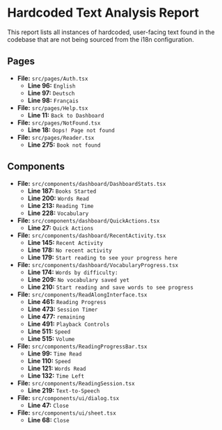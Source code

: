 # Hardcoded Text Analysis Report

This report lists all instances of hardcoded, user-facing text found in the codebase that are not being sourced from the i18n configuration.

## Pages

*   **File:** `src/pages/Auth.tsx`
    *   **Line 96:** `English`
    *   **Line 97:** `Deutsch`
    *   **Line 98:** `Français`
*   **File:** `src/pages/Help.tsx`
    *   **Line 11:** `Back to Dashboard`
*   **File:** `src/pages/NotFound.tsx`
    *   **Line 18:** `Oops! Page not found`
*   **File:** `src/pages/Reader.tsx`
    *   **Line 275:** `Book not found`

## Components

*   **File:** `src/components/dashboard/DashboardStats.tsx`
    *   **Line 187:** `Books Started`
    *   **Line 200:** `Words Read`
    *   **Line 213:** `Reading Time`
    *   **Line 228:** `Vocabulary`
*   **File:** `src/components/dashboard/QuickActions.tsx`
    *   **Line 27:** `Quick Actions`
*   **File:** `src/components/dashboard/RecentActivity.tsx`
    *   **Line 145:** `Recent Activity`
    *   **Line 178:** `No recent activity`
    *   **Line 179:** `Start reading to see your progress here`
*   **File:** `src/components/dashboard/VocabularyProgress.tsx`
    *   **Line 174:** `Words by difficulty:`
    *   **Line 209:** `No vocabulary saved yet`
    *   **Line 210:** `Start reading and save words to see progress`
*   **File:** `src/components/ReadAlongInterface.tsx`
    *   **Line 461:** `Reading Progress`
    *   **Line 473:** `Session Timer`
    *   **Line 477:** `remaining`
    *   **Line 491:** `Playback Controls`
    *   **Line 511:** `Speed`
    *   **Line 515:** `Volume`
*   **File:** `src/components/ReadingProgressBar.tsx`
    *   **Line 99:** `Time Read`
    *   **Line 110:** `Speed`
    *   **Line 121:** `Words Read`
    *   **Line 132:** `Time Left`
*   **File:** `src/components/ReadingSession.tsx`
    *   **Line 219:** `Text-to-Speech`
*   **File:** `src/components/ui/dialog.tsx`
    *   **Line 47:** `Close`
*   **File:** `src/components/ui/sheet.tsx`
    *   **Line 68:** `Close`
